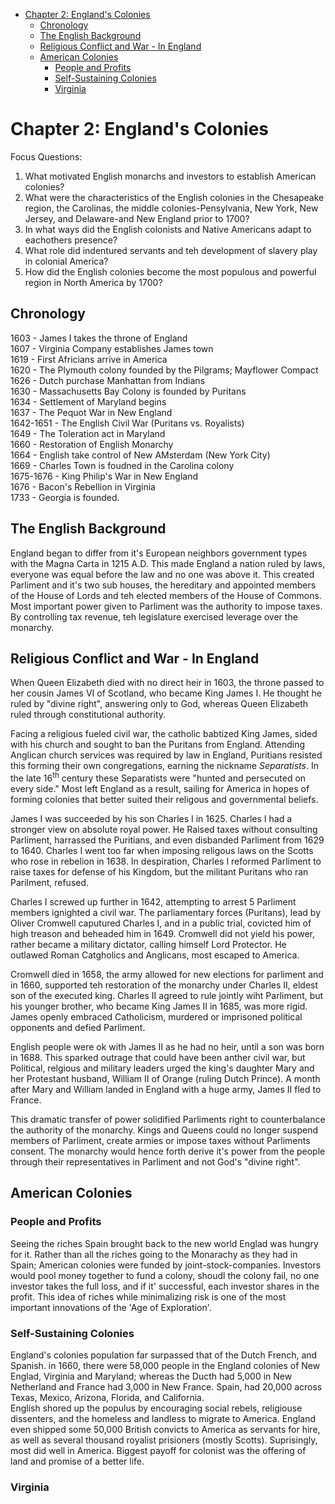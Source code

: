 - [Chapter 2: England's Colonies](#chapter-2-englands-colonies)
  - [Chronology](#chronology)
  - [The English Background](#the-english-background)
  - [Religious Conflict and War - In England](#religious-conflict-and-war---in-england)
  - [American Colonies](#american-colonies)
    - [People and Profits](#people-and-profits)
    - [Self-Sustaining Colonies](#self-sustaining-colonies)
    - [Virginia](#virginia)


# Chapter 2: England's Colonies
Focus Questions: 
1. What motivated English monarchs and investors to establish American colonies? 
2. What were the characteristics of the English colonies in the Chesapeake region, the Carolinas, the middle colonies-Pensylvania, New York, New Jersey, and Delaware-and New England prior to 1700?
3. In what ways did the English colonists and Native Americans adapt to eachothers presence? 
4. What role did indentured servants and teh development of slavery play in colonial America? 
5. How did the English colonies become the most populous and powerful region in North America by 1700? 

## Chronology
1603 - James I takes the throne of England  
1607 - Virginia Company establishes James town  
1619 - First Africians arrive in America  
1620 - The Plymouth colony founded by the Pilgrams; Mayflower Compact  
1626 - Dutch purchase Manhattan from Indians  
1630 - Massachusetts Bay Colony is founded by Puritans  
1634 - Settlement of Maryland begins  
1637 - The Pequot War in New England  
1642-1651 -  The English Civil War (Puritans vs. Royalists)  
1649 - The Toleration act in Maryland  
1660 - Restoration of English Monarchy   
1664 - English take control of New AMsterdam (New York City)  
1669 - Charles Town is foudned in the Carolina colony  
1675-1676 - King Philip's War in New England  
1676 - Bacon's Rebellion in Virginia  
1733 - Georgia is founded. 

## The English Background
England began to differ from it's European neighbors government types with the Magna Carta in 1215 A.D. This made England a nation ruled by laws, everyone was equal before the law and no one was above it. This created Parliment and it's two sub houses, the hereditary and appointed members of the House of Lords and teh elected members of the House of Commons. Most important power given to Parliment was the authority to impose taxes. By controlling tax revenue, teh legislature exercised leverage over the monarchy. 

## Religious Conflict and War - In England
When Queen Elizabeth died with no direct heir in 1603, the throne passed to her cousin James VI of Scotland, who became King James I. He thought he ruled by "divine right", answering only to God, whereas Queen Elizabeth ruled through constitutional authority. 

Facing a religious fueled civil war, the catholic babtized King James, sided with his church and sought to ban the Puritans from England. Attending Anglican church services was required by law in England, Puritians resisted this forming their own congregations, earning the nickname *Separatists*. In the late 16<sup>th</sup> century these Separatists were "hunted and persecuted on every side." Most left England as a result, sailing for America in hopes of forming colonies that better suited their religous and governmental beliefs.

James I was succeeded by his son Charles I in 1625. Charles I had a stronger view on absolute royal power. He Raised taxes without consulting Parliment, harrassed the Puritians, and even disbanded Parliment from 1629 to 1640. Charles I went too far when imposing religous laws on the Scotts who rose in rebelion in 1638. In despiration, Charles I reformed Parliment to raise taxes for defense of his Kingdom, but the militant Puritans who ran Parilment, refused. 

Charles I screwed up further in 1642, attempting to arrest 5 Parliment members ignighted a civil war. The parliamentary forces (Puritans), lead by Oliver Cromwell caputured Charles I, and in a public trial, covicted him of high treason and beheaded him in 1649. Cromwell did not yield his power, rather became a military dictator, calling himself Lord Protector. He outlawed Roman Catgholics and Anglicans, most escaped to America. 

Cromwell died in 1658, the army allowed for new elections for parliment and in 1660, supported teh restoration of the monarchy under Charles II, eldest son of the executed king. Charles II agreed to rule jointly wiht Parliment, but his younger brother, who became King James II in 1685, was more rigid. James openly embraced Catholicism, murdered or imprisoned political opponents and defied Parliment. 

English people were ok with James II as he had no heir, until a son was born in 1688. This sparked outrage that could have been anther civil war, but Political, relgious and military leaders urged the king's daughter Mary and her Protestant husband, William II of Orange (ruling Dutch Prince). A month after Mary and William landed in England with a huge army, James II fled to France. 

This dramatic transfer of power solidified Parliments right to counterbalance the authority of the monarchy. Kings and Queens could no longer suspend members of Parliment, create armies or impose taxes without Parliments consent. The monarchy would hence forth derive it's power from the people through their representatives in Parliment and not God's "divine right". 

## American Colonies

### People and Profits  
Seeing the riches Spain brought back to the new world Englad was hungry for it. Rather than all the riches going to the Monarachy as they had in Spain; American colonies were funded by joint-stock-companies. Investors would pool money together to fund a colony, shoudl the colony fail, no one investor takes the full loss, and if it' successful, each investor shares in the profit. This idea of riches while minimalizing risk is one of the most important innovations of the 'Age of Exploration'.  
### Self-Sustaining Colonies  
England's colonies population far surpassed that of the Dutch French, and Spanish. in 1660, there were 58,000 people in the England colonies of New Englad, Virginia and Maryland; whereas the Ducth had 5,000 in New Netherland and France had 3,000 in New France. Spain, had 20,000 across Texas, Mexico, Arizona, Florida, and California.   
English shored up the populus by encouraging social rebels, religiouse dissenters, and the homeless and landless to migrate to America. England even shipped some 50,000 British convicts to America as servants for hire, as well as several thousand royalist prisioners (mostly Scotts). Suprisingly, most did well in America. 
Biggest payoff for colonist was the offering of land and promise of a better life.  

### Virginia 